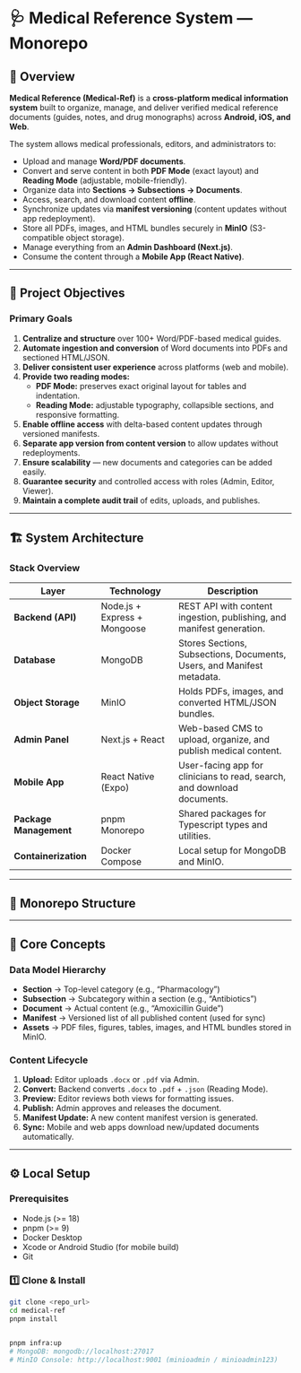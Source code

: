 # 🩺 Medical Reference System — Monorepo

## 📘 Overview

**Medical Reference (Medical-Ref)** is a **cross-platform medical information system** built to organize, manage, and deliver verified medical reference documents (guides, notes, and drug monographs) across **Android, iOS, and Web**.

The system allows medical professionals, editors, and administrators to:
- Upload and manage **Word/PDF documents**.
- Convert and serve content in both **PDF Mode** (exact layout) and **Reading Mode** (adjustable, mobile-friendly).
- Organize data into **Sections → Subsections → Documents**.
- Access, search, and download content **offline**.
- Synchronize updates via **manifest versioning** (content updates without app redeployment).
- Store all PDFs, images, and HTML bundles securely in **MinIO** (S3-compatible object storage).
- Manage everything from an **Admin Dashboard (Next.js)**.
- Consume the content through a **Mobile App (React Native)**.

---

## 🎯 Project Objectives

### **Primary Goals**
1. **Centralize and structure** over 100+ Word/PDF-based medical guides.
2. **Automate ingestion and conversion** of Word documents into PDFs and sectioned HTML/JSON.
3. **Deliver consistent user experience** across platforms (web and mobile).
4. **Provide two reading modes:**
   - **PDF Mode:** preserves exact original layout for tables and indentation.
   - **Reading Mode:** adjustable typography, collapsible sections, and responsive formatting.
5. **Enable offline access** with delta-based content updates through versioned manifests.
6. **Separate app version from content version** to allow updates without redeployments.
7. **Ensure scalability** — new documents and categories can be added easily.
8. **Guarantee security** and controlled access with roles (Admin, Editor, Viewer).
9. **Maintain a complete audit trail** of edits, uploads, and publishes.

---

## 🏗️ System Architecture

### **Stack Overview**
| Layer | Technology | Description |
|-------|-------------|-------------|
| **Backend (API)** | Node.js + Express + Mongoose | REST API with content ingestion, publishing, and manifest generation. |
| **Database** | MongoDB | Stores Sections, Subsections, Documents, Users, and Manifest metadata. |
| **Object Storage** | MinIO | Holds PDFs, images, and converted HTML/JSON bundles. |
| **Admin Panel** | Next.js + React | Web-based CMS to upload, organize, and publish medical content. |
| **Mobile App** | React Native (Expo) | User-facing app for clinicians to read, search, and download documents. |
| **Package Management** | pnpm Monorepo | Shared packages for Typescript types and utilities. |
| **Containerization** | Docker Compose | Local setup for MongoDB and MinIO. |

---

## 🧩 Monorepo Structure




---

## 🧠 Core Concepts

### **Data Model Hierarchy**
- **Section** → Top-level category (e.g., “Pharmacology”)
- **Subsection** → Subcategory within a section (e.g., “Antibiotics”)
- **Document** → Actual content (e.g., “Amoxicillin Guide”)
- **Manifest** → Versioned list of all published content (used for sync)
- **Assets** → PDF files, figures, tables, images, and HTML bundles stored in MinIO.

### **Content Lifecycle**
1. **Upload:** Editor uploads `.docx` or `.pdf` via Admin.
2. **Convert:** Backend converts `.docx` to `.pdf` + `.json` (Reading Mode).
3. **Preview:** Editor reviews both views for formatting issues.
4. **Publish:** Admin approves and releases the document.
5. **Manifest Update:** A new content manifest version is generated.
6. **Sync:** Mobile and web apps download new/updated documents automatically.

---

## ⚙️ Local Setup

### **Prerequisites**
- Node.js (>= 18)
- pnpm (>= 9)
- Docker Desktop
- Xcode or Android Studio (for mobile build)
- Git

### **1️⃣ Clone & Install**
```bash
git clone <repo_url>
cd medical-ref
pnpm install


pnpm infra:up
# MongoDB: mongodb://localhost:27017
# MinIO Console: http://localhost:9001 (minioadmin / minioadmin123)

